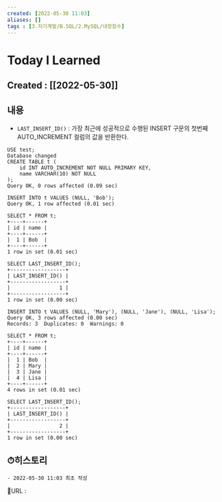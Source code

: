 ```yaml
---
created: [2022-05-30 11:03]
aliases: []
tags : [3.자기계발/B.SQL/2.MySQL/내장함수]
---
```


# Today I Learned
## Created : [[2022-05-30]]
## 내용
- `LAST_INSERT_ID()` : 가장 최근에 성공적으로 수행된 INSERT 구문의 첫번째 AUTO_INCREMENT 컬럼의 값을 반환한다.

```MySQL
USE test;
Database changed
CREATE TABLE t (
	id INT AUTO_INCREMENT NOT NULL PRIMARY KEY,
    name VARCHAR(10) NOT NULL
);
Query OK, 0 rows affected (0.09 sec)

INSERT INTO t VALUES (NULL, 'Bob');
Query OK, 1 row affected (0.01 sec)

SELECT * FROM t;
+----+------+
| id | name |
+----+------+
|  1 | Bob  |
+----+------+
1 row in set (0.01 sec)

SELECT LAST_INSERT_ID();
+------------------+
| LAST_INSERT_ID() |
+------------------+
|                1 |
+------------------+
1 row in set (0.00 sec)

INSERT INTO t VALUES (NULL, 'Mary'), (NULL, 'Jane'), (NULL, 'Lisa');
Query OK, 3 rows affected (0.00 sec)
Records: 3  Duplicates: 0  Warnings: 0

SELECT * FROM t;
+----+------+
| id | name |
+----+------+
|  1 | Bob  |
|  2 | Mary |
|  3 | Jane |
|  4 | Lisa |
+----+------+
4 rows in set (0.01 sec)

SELECT LAST_INSERT_ID();
+------------------+
| LAST_INSERT_ID() |
+------------------+
|                2 |
+------------------+
1 row in set (0.00 sec)
```
## ⏱히스토리
	- 2022-05-30 11:03 최초 작성


📙URL :
